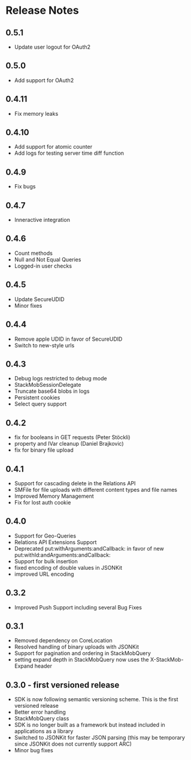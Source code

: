 # Release Notes

## 0.5.1
* Update user logout for OAuth2

## 0.5.0
* Add support for OAuth2

## 0.4.11
* Fix memory leaks

## 0.4.10
* Add support for atomic counter
* Add logs for testing server time diff function

## 0.4.9
* Fix bugs

## 0.4.7
* Inneractive integration

## 0.4.6
* Count methods
* Null and Not Equal Queries
* Logged-in user checks

## 0.4.5
* Update SecureUDID
* Minor fixes

## 0.4.4
* Remove apple UDID in favor of SecureUDID
* Switch to new-style urls

## 0.4.3
* Debug logs restricted to debug mode
* StackMobSessionDelegate
* Truncate base64 blobs in logs
* Persistent cookies
* Select query support

## 0.4.2
* fix for booleans in GET requests (Peter Stöckli)
* property and IVar cleanup (Daniel Brajkovic)
* fix for binary file upload

## 0.4.1
* Support for cascading delete in the Relations API
* SMFile for file uploads with different content types and file names
* Improved Memory Management
* Fix for lost auth cookie

## 0.4.0
* Support for Geo-Queries
* Relations API Extensions Support
* Deprecated put:withArguments:andCallback: in favor of new put:withId:andArguments:andCallback:
* Support for bulk insertion
* fixed encoding of double values in JSONKit
* improved URL encoding

## 0.3.2
* Improved Push Support including several Bug Fixes

## 0.3.1
* Removed dependency on CoreLocation
* Resolved handling of binary uploads with JSONKit
* Support for pagination and ordering in StackMobQuery
* setting expand depth in StackMobQuery now uses the X-StackMob-Expand header

## 0.3.0 - first versioned release
* SDK is now following semantic versioning scheme. This is the first versioned release
* Better error handling
* StackMobQuery class
* SDK is no longer built as a framework but instead included in applications as a library
* Switched to JSONKit for faster JSON parsing (this may be temporary since JSONKit does not currently support ARC)
* Minor bug fixes 
